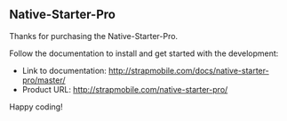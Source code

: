 ## Native-Starter-Pro

Thanks for purchasing the Native-Starter-Pro.

Follow the documentation to install and get started with the development:

  - Link to documentation: http://strapmobile.com/docs/native-starter-pro/master/
  - Product URL: http://strapmobile.com/native-starter-pro/

Happy coding!
